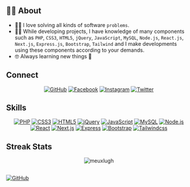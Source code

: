 ## :sassy_man:  About
- :technologist: I love solving all kinds of software `problems`.
- :student: While developing projects, I have knowledge of many components such as `PHP`, `CSS3`, `HTML5`, `jQuery`, `JavaScript`, `MySQL`, `Node.js`, `React.js`, `Next.js`, `Express.js`, `Bootstrap`, `Tailwind` and I make developments using these components according to your demands.
- :nerd_face: Always learning new things 🥰

##  Connect
<p align="center">
	<a href="https://github.com/meuxlugh"><img src="https://img.shields.io/badge/github-%23121011.svg?style=for-the-badge&logo=github&logoColor=white" alt="GitHub"/></a>
  <a href="https://facebook.com/meuxlugh"><img src="https://img.shields.io/badge/facebook-%23121011.svg?style=for-the-badge&logo=facebook" alt="Facebook"/></a>
  <a href="https://facebook.com/meuxlugh"><img src="https://img.shields.io/badge/instagram-%23121011.svg?style=for-the-badge&logo=instagram" alt="Instagram"/></a>
  <a href="https://facebook.com/meuxlugh"><img src="https://img.shields.io/badge/twitter-%23121011.svg?style=for-the-badge&logo=twitter" alt="Twitter"/></a>
</p>

## Skills
<p align="center"> 
  <a href="https://github.com/meuxlugh"><img src="https://img.shields.io/badge/php-%23121011.svg?style=for-the-badge&logo=php&logoColor=white" alt="PHP"/></a>
  <a href="https://github.com/meuxlugh"><img src="https://img.shields.io/badge/css3-%23121011.svg?style=for-the-badge&logo=css3&logoColor=white" alt="CSS3"/></a>
  <a href="https://github.com/meuxlugh"><img src="https://img.shields.io/badge/html5-%23121011.svg?style=for-the-badge&logo=html5&logoColor=white" alt="HTML5"/></a>
  <a href="https://github.com/meuxlugh"><img src="https://img.shields.io/badge/jquery-%23121011.svg?style=for-the-badge&logo=jquery&logoColor=white" alt="jQuery"/></a>
  <a href="https://github.com/meuxlugh"><img src="https://img.shields.io/badge/javascript-%23121011.svg?style=for-the-badge&logo=javascript&logoColor=white" alt="JavaScript"/></a>
  <a href="https://github.com/meuxlugh"><img src="https://img.shields.io/badge/mysql-%23121011.svg?style=for-the-badge&logo=mysql&logoColor=white" alt="MySQL"/></a>
  <a href="https://github.com/meuxlugh"><img src="https://img.shields.io/badge/node.js-%23121011.svg?style=for-the-badge&logo=node.js&logoColor=white" alt="Node.js"/></a>
  <a href="https://github.com/meuxlugh"><img src="https://img.shields.io/badge/react-%23121011.svg?style=for-the-badge&logo=react&logoColor=white" alt="React"/></a>
  <a href="https://github.com/meuxlugh"><img src="https://img.shields.io/badge/next.js-%23121011.svg?style=for-the-badge&logo=next.js&logoColor=white" alt="Next.js"/></a>
  <a href="https://github.com/meuxlugh"><img src="https://img.shields.io/badge/express-%23121011.svg?style=for-the-badge&logo=express&logoColor=white" alt="Express"/></a>
  <a href="https://github.com/meuxlugh"><img src="https://img.shields.io/badge/bootstrap-%23121011.svg?style=for-the-badge&logo=bootstrap&logoColor=white" alt="Bootstrap"/></a>
  <a href="https://github.com/meuxlugh"><img src="https://img.shields.io/badge/tailwindcss-%23121011.svg?style=for-the-badge&logo=tailwindcss&logoColor=white" alt="Tailwindcss"/></a>
</p>

## Streak Stats
<p align="center"><img src="https://github-readme-streak-stats.herokuapp.com/?user=meuxlugh&theme=algolia" alt="meuxlugh" /></p>

## 

<a href="https://github.com/meuxlugh"><img src="https://img.shields.io/badge/recruitment_status-open-blue" alt="GitHub"/></a>
